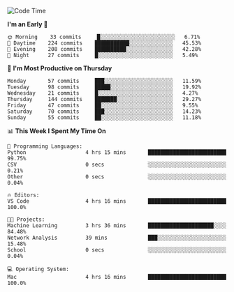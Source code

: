 <!--START_SECTION:waka-->
![Code Time](http://img.shields.io/badge/Code%20Time-291%20hrs%2056%20mins-blue)

**I'm an Early 🐤** 

```text
🌞 Morning    33 commits     █░░░░░░░░░░░░░░░░░░░░░░░░   6.71% 
🌆 Daytime    224 commits    ███████████░░░░░░░░░░░░░░   45.53% 
🌃 Evening    208 commits    ██████████░░░░░░░░░░░░░░░   42.28% 
🌙 Night      27 commits     █░░░░░░░░░░░░░░░░░░░░░░░░   5.49%

```
📅 **I'm Most Productive on Thursday** 

```text
Monday       57 commits     ███░░░░░░░░░░░░░░░░░░░░░░   11.59% 
Tuesday      98 commits     █████░░░░░░░░░░░░░░░░░░░░   19.92% 
Wednesday    21 commits     █░░░░░░░░░░░░░░░░░░░░░░░░   4.27% 
Thursday     144 commits    ███████░░░░░░░░░░░░░░░░░░   29.27% 
Friday       47 commits     ██░░░░░░░░░░░░░░░░░░░░░░░   9.55% 
Saturday     70 commits     ███░░░░░░░░░░░░░░░░░░░░░░   14.23% 
Sunday       55 commits     ██░░░░░░░░░░░░░░░░░░░░░░░   11.18%

```


📊 **This Week I Spent My Time On** 

```text
💬 Programming Languages: 
Python                   4 hrs 15 mins       █████████████████████████   99.75% 
CSV                      0 secs              ░░░░░░░░░░░░░░░░░░░░░░░░░   0.21% 
Other                    0 secs              ░░░░░░░░░░░░░░░░░░░░░░░░░   0.04%

🔥 Editors: 
VS Code                  4 hrs 16 mins       █████████████████████████   100.0%

🐱‍💻 Projects: 
Machine Learning         3 hrs 36 mins       █████████████████████░░░░   84.48% 
Network Analysis         39 mins             ███░░░░░░░░░░░░░░░░░░░░░░   15.48% 
School                   0 secs              ░░░░░░░░░░░░░░░░░░░░░░░░░   0.04%

💻 Operating System: 
Mac                      4 hrs 16 mins       █████████████████████████   100.0%

```


<!--END_SECTION:waka-->
